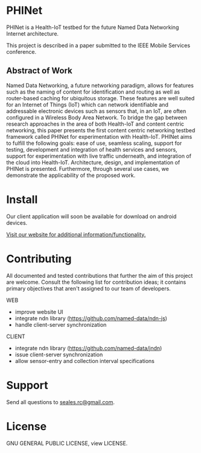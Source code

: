 # PHINet

PHINet is a Health-IoT testbed for the future Named Data Networking Internet architecture. 

This project is described in a paper submitted to the IEEE Mobile Services conference.

## Abstract of Work

Named Data Networking, a future networking paradigm, allows for features such as the naming of content for identification and routing as well as router-based caching for ubiquitous storage. These features are well suited for an Internet of Things (IoT) which can network identifiable and addressable electronic devices such as sensors that, in an IoT, are often configured in a Wireless Body Area Network. To bridge the gap between research approaches in the area of both Health-IoT and content centric networking, this paper presents the first content centric networking testbed framework called PHINet for experimentation with Health-IoT. PHINet aims to fulfill the following goals: ease of use, seamless scaling, support for testing, development and integration of health services and sensors, support for experimentation with live traffic underneath, and integration of the cloud into Health-IoT. Architecture, design, and implementation of PHINet is presented. Furthermore, through several use cases, we demonstrate the applicability of the proposed work.

# Install

Our client application will soon be available for download on android devices.

[Visit our website for additional information/functionality.](http://ndn-healthnet.elasticbeanstalk.com/)

# Contributing

All documented and tested contributions that further the aim of this project are welcome. Consult the following list for contribution ideas; it contains primary objectives that aren't assigned to our team of developers.

WEB
- improve website UI 
- integrate ndn library (https://github.com/named-data/ndn-js)
- handle client-server synchronization

CLIENT
- integrate ndn library (https://github.com/named-data/jndn)
- issue client-server synchronization
- allow sensor-entry and collection interval specifications

# Support 

Send all questions to seales.rc@gmail.com.

# License

GNU GENERAL PUBLIC LICENSE, view LICENSE.